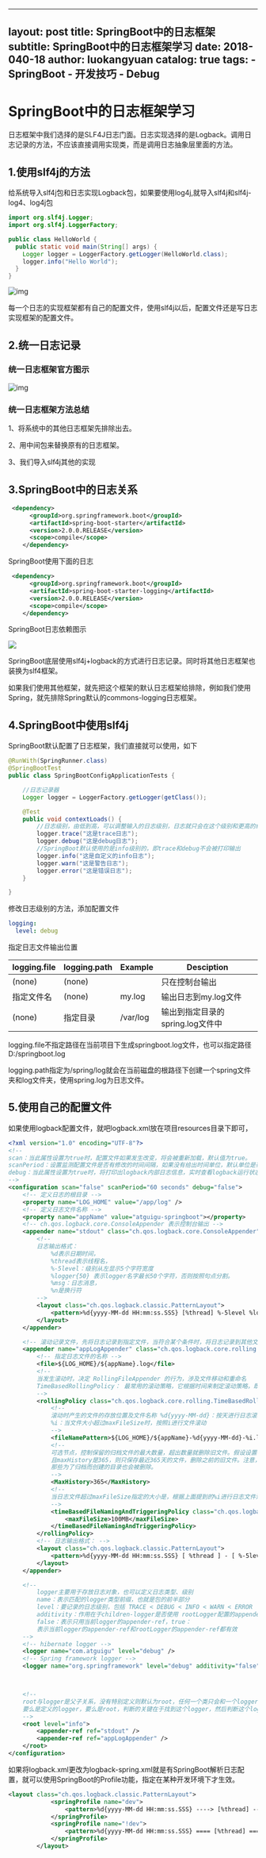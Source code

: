 
---
layout:     post
title:     SpringBoot中的日志框架
subtitle:   SpringBoot中的日志框架学习
date:       2018-040-18
author:     luokangyuan
catalog: true
tags:
    - SpringBoot
    - 开发技巧
    - Debug
---

# SpringBoot中的日志框架学习

日志框架中我们选择的是SLF4J日志门面。日志实现选择的是Logback。调用日志记录的方法，不应该直接调用实现类，而是调用日志抽象层里面的方法。

## 1.使用slf4j的方法

给系统导入slf4j包和日志实现Logback包，如果要使用log4j,就导入slf4j和slf4j-log4、log4j包

~~~java
import org.slf4j.Logger;
import org.slf4j.LoggerFactory;

public class HelloWorld {
  public static void main(String[] args) {
    Logger logger = LoggerFactory.getLogger(HelloWorld.class);
    logger.info("Hello World");
  }
}
~~~

![img](https://www.slf4j.org/images/concrete-bindings.png)

每一个日志的实现框架都有自己的配置文件，使用slf4j以后，配置文件还是写日志实现框架的配置文件。

## 2.统一日志记录

### 统一日志框架官方图示

![img](https://www.slf4j.org/images/legacy.png)

### 统一日志框架方法总结

1、将系统中的其他日志框架先排除出去。

2、用中间包来替换原有的日志框架。

3、我们导入slf4j其他的实现

## 3.SpringBoot中的日志关系

~~~xml
 <dependency>
      <groupId>org.springframework.boot</groupId>
      <artifactId>spring-boot-starter</artifactId>
      <version>2.0.0.RELEASE</version>
      <scope>compile</scope>
    </dependency>
~~~

SpringBoot使用下面的日志

~~~xml
 <dependency>
      <groupId>org.springframework.boot</groupId>
      <artifactId>spring-boot-starter-logging</artifactId>
      <version>2.0.0.RELEASE</version>
      <scope>compile</scope>
    </dependency>
~~~

SpringBoot日志依赖图示

![](图片素材/6.png)

SpringBoot底层使用slf4j+logback的方式进行日志记录。同时将其他日志框架也装换为slf4框架。

如果我们使用其他框架，就先把这个框架的默认日志框架给排除，例如我们使用Spring，就先排除Spring默认的commons-logging日志框架。

## 4.SpringBoot中使用slf4j

SpringBoot默认配置了日志框架，我们直接就可以使用，如下

~~~java
@RunWith(SpringRunner.class)
@SpringBootTest
public class SpringBootConfigApplicationTests {

	//日志记录器
	Logger logger = LoggerFactory.getLogger(getClass());

	@Test
	public void contextLoads() {
		//日志级别，由低到高，可以调整输入的日志级别，日志就只会在这个级别和更高的级别生效
		logger.trace("这是trace日志");
		logger.debug("这是debug日志");
		//SpringBoot默认使用的是info级别的，即trace和debug不会被打印输出
		logger.info("这是自定义的info日志");
		logger.warn("这是警告日志");
		logger.error("这是错误日志");
	}

}
~~~

修改日志级别的方法，添加配置文件

~~~yaml
logging:
  level: debug
~~~

指定日志文件输出位置

| logging.file | logging.path | Example  | Desciption            |
| ------------ | ------------ | -------- | --------------------- |
| (none)       | (none)       |          | 只在控制台输出               |
| 指定文件名        | (none)       | my.log   | 输出日志到my.log文件         |
| (none)       | 指定目录         | /var/log | 输出到指定目录的spring.log文件中 |

logging.file不指定路径在当前项目下生成springboot.log文件，也可以指定路径D:/springboot.log

logging.path指定为/spring/log就会在当前磁盘的根路径下创建一个spring文件夹和log文件夹，使用spring.log为日志文件。

## 5.使用自己的配置文件

如果使用logback配置文件，就吧logback.xml放在项目resources目录下即可，

~~~xml
<?xml version="1.0" encoding="UTF-8"?>
<!--
scan：当此属性设置为true时，配置文件如果发生改变，将会被重新加载，默认值为true。
scanPeriod：设置监测配置文件是否有修改的时间间隔，如果没有给出时间单位，默认单位是毫秒当scan为true时，此属性生效。默认的时间间隔为1分钟。
debug：当此属性设置为true时，将打印出logback内部日志信息，实时查看logback运行状态。默认值为false。
-->
<configuration scan="false" scanPeriod="60 seconds" debug="false">
    <!-- 定义日志的根目录 -->
    <property name="LOG_HOME" value="/app/log" />
    <!-- 定义日志文件名称 -->
    <property name="appName" value="atguigu-springboot"></property>
    <!-- ch.qos.logback.core.ConsoleAppender 表示控制台输出 -->
    <appender name="stdout" class="ch.qos.logback.core.ConsoleAppender">
        <!--
        日志输出格式：
			%d表示日期时间，
			%thread表示线程名，
			%-5level：级别从左显示5个字符宽度
			%logger{50} 表示logger名字最长50个字符，否则按照句点分割。 
			%msg：日志消息，
			%n是换行符
        -->
        <layout class="ch.qos.logback.classic.PatternLayout">
            <pattern>%d{yyyy-MM-dd HH:mm:ss.SSS} [%thread] %-5level %logger{50} - %msg%n</pattern>
        </layout>
    </appender>

    <!-- 滚动记录文件，先将日志记录到指定文件，当符合某个条件时，将日志记录到其他文件 -->  
    <appender name="appLogAppender" class="ch.qos.logback.core.rolling.RollingFileAppender">
        <!-- 指定日志文件的名称 -->
        <file>${LOG_HOME}/${appName}.log</file>
        <!--
        当发生滚动时，决定 RollingFileAppender 的行为，涉及文件移动和重命名
        TimeBasedRollingPolicy： 最常用的滚动策略，它根据时间来制定滚动策略，既负责滚动也负责出发滚动。
        -->
        <rollingPolicy class="ch.qos.logback.core.rolling.TimeBasedRollingPolicy">
            <!--
            滚动时产生的文件的存放位置及文件名称 %d{yyyy-MM-dd}：按天进行日志滚动 
            %i：当文件大小超过maxFileSize时，按照i进行文件滚动
            -->
            <fileNamePattern>${LOG_HOME}/${appName}-%d{yyyy-MM-dd}-%i.log</fileNamePattern>
            <!-- 
            可选节点，控制保留的归档文件的最大数量，超出数量就删除旧文件。假设设置每天滚动，
            且maxHistory是365，则只保存最近365天的文件，删除之前的旧文件。注意，删除旧文件是，
            那些为了归档而创建的目录也会被删除。
            -->
            <MaxHistory>365</MaxHistory>
            <!-- 
            当日志文件超过maxFileSize指定的大小是，根据上面提到的%i进行日志文件滚动 注意此处配置SizeBasedTriggeringPolicy是无法实现按文件大小进行滚动的，必须配置timeBasedFileNamingAndTriggeringPolicy
            -->
            <timeBasedFileNamingAndTriggeringPolicy class="ch.qos.logback.core.rolling.SizeAndTimeBasedFNATP">
                <maxFileSize>100MB</maxFileSize>
            </timeBasedFileNamingAndTriggeringPolicy>
        </rollingPolicy>
        <!-- 日志输出格式： -->     
        <layout class="ch.qos.logback.classic.PatternLayout">
            <pattern>%d{yyyy-MM-dd HH:mm:ss.SSS} [ %thread ] - [ %-5level ] [ %logger{50} : %line ] - %msg%n</pattern>
        </layout>
    </appender>

    <!-- 
		logger主要用于存放日志对象，也可以定义日志类型、级别
		name：表示匹配的logger类型前缀，也就是包的前半部分
		level：要记录的日志级别，包括 TRACE < DEBUG < INFO < WARN < ERROR
		additivity：作用在于children-logger是否使用 rootLogger配置的appender进行输出，
		false：表示只用当前logger的appender-ref，true：
		表示当前logger的appender-ref和rootLogger的appender-ref都有效
    -->
    <!-- hibernate logger -->
    <logger name="com.atguigu" level="debug" />
    <!-- Spring framework logger -->
    <logger name="org.springframework" level="debug" additivity="false"></logger>



    <!-- 
    root与logger是父子关系，没有特别定义则默认为root，任何一个类只会和一个logger对应，
    要么是定义的logger，要么是root，判断的关键在于找到这个logger，然后判断这个logger的appender和level。 
    -->
    <root level="info">
        <appender-ref ref="stdout" />
        <appender-ref ref="appLogAppender" />
    </root>
</configuration> 
~~~

如果将logback.xml更改为logback-spring.xml就是有SpringBoot解析日志配置，就可以使用SpringBoot的Profile功能，指定在某种开发环境下才生效。

~~~xml
<layout class="ch.qos.logback.classic.PatternLayout">
            <springProfile name="dev">
                <pattern>%d{yyyy-MM-dd HH:mm:ss.SSS} ----> [%thread] ---> %-5level %logger{50} - %msg%n</pattern>
            </springProfile>
            <springProfile name="!dev">
                <pattern>%d{yyyy-MM-dd HH:mm:ss.SSS} ==== [%thread] ==== %-5level %logger{50} - %msg%n</pattern>
            </springProfile>
        </layout>
~~~

